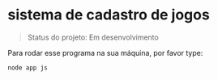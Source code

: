 <h1>sistema de cadastro de jogos</h1>

> Status do projeto: Em desenvolvimento

Para rodar esse programa na sua máquina, por favor type:
```
node app js
```

